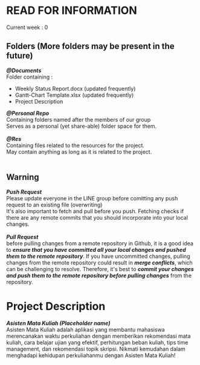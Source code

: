 # READ FOR INFORMATION
Current week : 0
## Folders (More folders may be present in the future)
***@Documents***<br>
Folder containing :<br>
- Weekly Status Report.docx (updated frequently)
- Gantt-Chart Template.xlsx (updated frequently)
- Project Description


***@Personal Repo***<br>
Containing folders named after the members of our group<br>
Serves as a personal (yet share-able) folder space for them.
<br><br>
***@Res***<br>
Containing files related to the resources for the project.<br>
May contain anything as long as it is related to the project.
<br><br>
## Warning
***Push Request***<br>
Please update everyone in the LINE group before comitting any push request to an existing file (overwriting)<br>It's also important to fetch and pull before you push. Fetching checks if there are any remote commits that you should incorporate into your local changes.<br><br>
***Pull Request***<br>
before pulling changes from a remote repository in Github, it is a good idea to ***ensure that you have committed all your local changes and pushed them to the remote repository***. If you have uncommitted changes, pulling changes from the remote repository could result in ***merge conflicts***, which can be challenging to resolve. Therefore, it's best to ***commit your changes and push them to the remote repository before pulling changes*** from the repository.
# Project Description
***Asisten Mata Kuliah (Placeholder name)***
<br>Asisten Mata Kuliah adalah aplikasi yang membantu mahasiswa merencanakan waktu perkuliahan dengan memberikan rekomendasi mata kuliah, cara belajar ujian yang efektif, perhitungan beban kuliah, tips time management, dan rekomendasi topik skripsi. Nikmati kemudahan dalam menghadapi kehidupan perkuliahanmu dengan Asisten Mata Kuliah!

